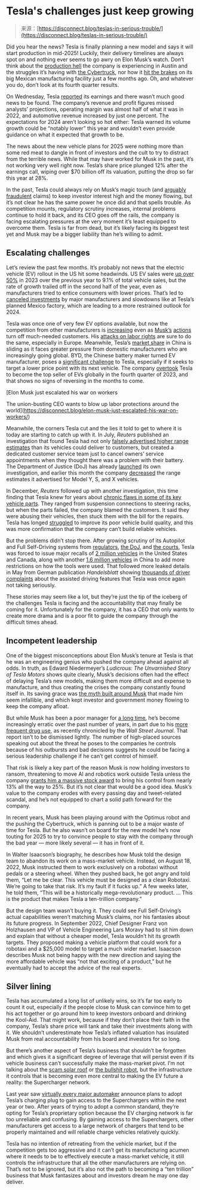 <!--yml
category: 未分类
date: 2024-05-27 15:12:13
-->

# Tesla's challenges just keep growing

> 来源：[https://disconnect.blog/teslas-in-serious-trouble/](https://disconnect.blog/teslas-in-serious-trouble/)

Did you hear the news? Tesla is finally planning a new model and says it will start production in mid-2025! Luckily, their delivery timelines are always spot on and nothing ever seems to go awry on Elon Musk’s watch. Don’t think about the [production hell](https://www.reuters.com/business/autos-transportation/austin-we-have-problem-tesla-descends-into-battery-hell-2023-12-21/?ref=disconnect.blog) the company is experiencing in Austin and the struggles it’s having with [the Cybertruck](https://www.theverge.com/2024/1/17/24041344/tesla-cybertruck-hype-elon-musk-range?ref=disconnect.blog), nor how it [hit the brakes](https://www.reuters.com/business/autos-transportation/tesla-reports-lower-third-quarter-margin-2023-10-18/?ref=disconnect.blog) on its big Mexican manufacturing facility just a few months ago. Oh, and whatever you do, don’t look at its fourth quarter results.

On Wednesday, Tesla [reported](https://www.cnbc.com/2024/01/24/tesla-tsla-earnings-q4-2023.html?ref=disconnect.blog) its earnings and there wasn’t much good news to be found. The company’s revenue and profit figures missed analysts’ projections, operating margin was almost half of what it was in 2022, and automotive revenue increased by just one percent. The expectations for 2024 aren’t looking so hot either: Tesla warned its volume growth could be “notably lower” this year and wouldn’t even provide guidance on what it expected that growth to be.

The news about the new vehicle plans for 2025 were nothing more than some red meat to dangle in front of investors and the cult to try to distract from the terrible news. While that may have worked for Musk in the past, it’s not working very well right now. Tesla’s share price plunged 12% after the earnings call, wiping over $70 billion off its valuation, putting the drop so far this year at 28%.

In the past, Tesla could always rely on Musk’s magic touch (and [arguably fraudulent](https://bsky.app/profile/niedermeyer.io/post/3kiaw52bg3f2n?ref=disconnect.blog) claims) to keep investor interest high and the money flowing, but it’s not clear he has the same power he once did and that spells trouble. As competition mounts, regulatory scrutiny increases, internal problems continue to hold it back, and its CEO goes off the rails, the company is facing escalating pressures at the very moment it’s least equipped to overcome them. Tesla is far from dead, but it’s likely facing its biggest test yet and Musk may be a bigger liability than he’s willing to admit.

## Escalating challenges

Let’s review the past few months. It’s probably not news that the electric vehicle (EV) rollout in the US hit some headwinds. US EV sales were [up over 50%](https://insideevs.com/news/705215/us-plugin-car-sales-2023/?ref=disconnect.blog) in 2023 over the previous year to 9.1% of total vehicle sales, but the rate of growth trailed off in the second half of the year, even as manufacturers tried to entice consumers with lower prices. That’s led to [canceled investments](https://www.businessinsider.com/electric-car-ev-sales-prices-problem-transportation-2024-1?ref=disconnect.blog) by major manufacturers and slowdowns like at Tesla’s planned Mexico factory, which are leading to a more restrained outlook for 2024.

Tesla was once one of very few EV options available, but now the competition from other manufacturers is [increasing](https://www.cnet.com/roadshow/news/every-ev-available-ranked-by-range/?ref=disconnect.blog) even as [Musk’s](https://www.vox.com/technology/2023/3/15/23637996/elon-musk-tesla-twitter-tweets-consumer-survey-yougov-peter-kafka-column?ref=disconnect.blog) [actions](https://www.businessinsider.com/elon-musk-twitter-antics-causing-tesla-owners-ditch-car-brand-2023-1?ref=disconnect.blog) turn off much-needed customers. His [attacks on labor rights](https://disconnect.blog/elon-musk-just-escalated-his-war-on-workers/) are sure to do the same, especially in Europe. Meanwhile, Tesla’s [market share](https://www.reuters.com/business/autos-transportation/teslas-china-made-ev-sales-fall-178-nov-biggest-drop-since-dec-2022-2023-12-04/?ref=disconnect.blog) in China is sliding as it faces greater pressure from domestic manufacturers who are increasingly going global. BYD, the Chinese battery maker turned EV manufacturer, poses a [significant challenge](https://www.ft.com/content/de696ddb-2201-4830-848b-6301b64ad0e5?ref=disconnect.blog) to Tesla, especially if it seeks to target a lower price point with its next vehicle. The company [overtook](https://www.ft.com/content/716c9b0b-d8cd-491a-a91b-d70c1e540797?ref=disconnect.blog) Tesla to become the top seller of EVs globally in the fourth quarter of 2023, and that shows no signs of reversing in the months to come.

 [Elon Musk just escalated his war on workers

The union-busting CEO wants to blow up labor protections around the world](https://disconnect.blog/elon-musk-just-escalated-his-war-on-workers/) 

Meanwhile, the corners Tesla cut and the lies it told to get to where it is today are starting to catch up with it. In July, *Reuters* published an investigation that found Tesla had not only [falsely advertised higher range estimates](https://www.reuters.com/investigates/special-report/tesla-batteries-range/?ref=disconnect.blog) than its vehicles could deliver to customers, but created a dedicated customer service team just to cancel owners’ service appointments when they thought there was a problem with their battery. The Department of Justice (DoJ) has already [launched](https://www.theverge.com/2023/10/23/23928563/tesla-doj-ev-range-exaggerate-investigation?ref=disconnect.blog) its own investigation, and earlier this month the company [decreased](https://www.theverge.com/2024/1/5/24026367/tesla-lowers-range-estimations-model-x-s-y-mileage-exaggeration?ref=disconnect.blog) the range estimates it advertised for Model Y, S, and X vehicles.

In December, *Reuters* followed up with another investigation, this time finding that Tesla knew for years about [chronic flaws in some of its key vehicle parts](https://www.reuters.com/investigates/special-report/tesla-musk-steering-suspension/?ref=disconnect.blog). They ranged from suspension connections to steering racks, but when the parts failed, the company blamed the customers. It said they were abusing their vehicles, then stuck them with the bill for the repairs. Tesla has longed [struggled](https://www.bloomberg.com/news/articles/2022-11-15/tesla-tsla-ranks-low-in-consumer-reports-survey-due-to-ev-problems?ref=disconnect.blog) to improve its poor vehicle build quality, and this was more confirmation that the company can’t build reliable vehicles.

But the problems didn’t stop there. After growing scrutiny of its Autopilot and Full Self-Driving systems from [regulators](https://techcrunch.com/2023/08/29/nhtsa-raises-more-concerns-about-teslas-autopilot-safety/?ref=disconnect.blog), [the DoJ](https://apnews.com/article/tesla-investigations-justice-department-musk-self-driving-29a68864f75c9fabbd04f7a87d169444?ref=disconnect.blog), and [the courts](https://www.theguardian.com/technology/2023/nov/22/tesla-autopilot-defective-lawsuit-musk?ref=disconnect.blog), Tesla was forced to issue major recalls of [2 million vehicles](https://www.cnn.com/2023/12/13/tech/tesla-recall-autopilot/index.html?ref=disconnect.blog) in the United States and Canada, along with another [1.6 million vehicles](https://www.bloomberg.com/news/articles/2024-01-05/tesla-recalls-1-6-million-cars-in-china-due-to-autopilot-crash-risk?ref=disconnect.blog) in China to add more restrictions on how the tools were used. That followed more leaked details in May from German publication *Handelsblatt* showing [thousands of driver complaints](https://jalopnik.com/whistleblower-drops-100-gigabytes-of-tesla-secrets-to-g-1850476542?ref=disconnect.blog) about the assisted driving features that Tesla was once again not taking seriously.

These stories may seem like a lot, but they’re just the tip of the iceberg of the challenges Tesla is facing and the accountability that may finally be coming for it. Unfortunately for the company, it has a CEO that only wants to create more drama and is a poor fit to guide the company through the difficult times ahead.

## Incompetent leadership

One of the biggest misconceptions about Elon Musk’s tenure at Tesla is that he was an engineering genius who pushed the company ahead against all odds. In truth, as Edward Niedermeyer’s *Ludicrous: The Unvarnished Story of Tesla Motors* shows quite clearly, Musk’s decisions often had the effect of delaying Tesla’s new models, making them more difficult and expense to manufacture, and thus creating the crises the company constantly found itself in. Its saving grace was [the myth built around Musk](https://techwontsave.us/elon-musk-unmasked?ref=disconnect.blog) that made him seem infallible, and which kept investor and government money flowing to keep the company afloat.

But while Musk has been a poor manager for [a long time](https://disconnect.blog/elon-musk-wants-to-relive-his-start/), he’s become increasingly erratic over the past number of years, in part due to his [more frequent drug use](https://www.wsj.com/business/elon-musk-illegal-drugs-e826a9e1?ref=disconnect.blog#), as recently chronicled by the *Wall Street Journal*. That report isn’t to be dismissed lightly. The number of high-placed sources speaking out about the threat he poses to the companies he controls because of his outbursts and bad decisions suggests he could be facing a serious leadership challenge if he can’t get control of himself.

That risk is likely a key part of the reason Musk is now holding investors to ransom, threatening to move AI and robotics work outside Tesla unless the company [grants him a massive stock award](https://www.bloomberg.com/news/articles/2024-01-15/elon-musk-wants-greater-control-of-tesla-before-building-its-ai?ref=disconnect.blog) to bring his control from nearly 13% all the way to 25%. But it’s not clear that would be a good idea. Musk’s value to the company erodes with every passing day and tweet-related scandal, and he’s not equipped to chart a solid path forward for the company.

In recent years, Musk has been playing around with the Optimus robot and the pushing the Cybertruck, which is panning out to be a major waste of time for Tesla. But he also wasn’t on board for the new model he’s now touting for 2025 to try to convince people to stay with the company through the bad year — more likely several — it has in front of it.

In Walter Isaacson’s biography, he describes how Musk told the design team to abandon its work on a mass-market vehicle. Instead, on August 18, 2022, Musk instructed them to work exclusively on a robotaxi without pedals or a steering wheel. When they pushed back, he got angry and told them, “Let me be clear. This vehicle must be designed as a clean Robotaxi. We’re going to take that risk. It’s my fault if it fucks up.” A few weeks later, he told them, “This will be a historically mega-revolutionary product. … This is the product that makes Tesla a ten-trillion company.”

But the design team wasn’t buying it. They could see Full Self-Driving’s actual capabilities weren’t matching Musk’s claims, nor his fantasies about its future progress. In September 2022, Chief Designer Franz von Holzhausen and VP of Vehicle Engineering Lars Moravy had to sit him down and explain that without a cheaper model, Tesla wouldn’t hit its growth targets. They proposed making a vehicle platform that could work for a robotaxi and a $25,000 model to target a much wider market. Isaacson describes Musk not being happy with the new direction and saying the more affordable vehicle was “not that exciting of a product,” but he eventually had to accept the advice of the real experts.

## Silver lining

Tesla has accumulated a long list of unlikely wins, so it’s far too early to count it out, especially if the people close to Musk can convince him to get his act together or go around him to keep investors onboard and drinking the Kool-Aid. That might work, because if they don’t place their faith in the company, Tesla’s share price will tank and take their investments along with it. We shouldn’t underestimate how Tesla’s inflated valuation has insulated Musk from real accountability from his board and investors for so long.

But there’s another aspect of Tesla’s business that shouldn’t be forgotten and which gives it a significant degree of leverage that will persist even if its vehicle business can’t successfully make the mass-market pivot. I’m not talking about the [scam solar roof](https://www.fastcompany.com/40422084/inside-steel-pulse-the-mysterious-project-that-became-elon-musks-solar-roof?ref=disconnect.blog) or [the bullshit robot](https://www.benzinga.com/analyst-ratings/analyst-color/24/01/36786267/exclusive-teslas-humanoid-robot-was-a-fake-and-elon-musk-doesnt-deliver-at-all-says?ref=disconnect.blog), but the infrastructure it controls that is becoming even more central to making the EV future a reality: the Supercharger network.

Last year saw [virtually every major automaker](https://www.consumerreports.org/cars/hybrids-evs/tesla-superchargers-open-to-other-evs-what-to-know-a9262067544/?ref=disconnect.blog) announce plans to adopt Tesla’s charging plug to gain access to the Superchargers within the next year or two. After years of trying to adopt a common standard, they’re opting for Tesla’s proprietary option because the EV charging network is far too unreliable and confusing. By gaining access to the Superchargers, other manufacturers get access to a large network of chargers that tend to be properly maintained and will reliable charge vehicles relatively quickly.

Tesla has no intention of retreating from the vehicle market, but if the competition gets too aggressive and it can’t get its manufacturing acumen where it needs to be to effectively execute a mass-market vehicle, it still controls the infrastructure that all the other manufacturers are relying on. That’s not to be ignored, but it’s also not the path to becoming a “ten trillion” business that Musk fantasizes about and investors dream he may one day deliver.